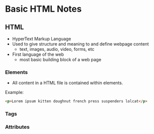 
# Basic HTML Notes

## HTML
- HyperText Markup Language
- Used to give structure and meaning to and define webpage content 
    - text, images, audio, video, forms, etc
- First language of the web 
    - most basic building block of a web page

### Elements
- All content in a HTML file is contained within elements. 

Example:
```html
<p>Lorem ipsum kitten doughnut french press suspenders lolcat</p>
```

### Tags

### Attributes
